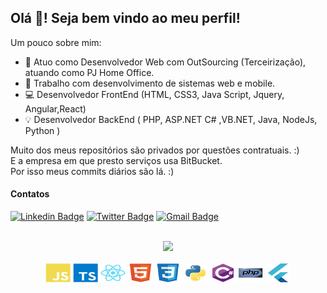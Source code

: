 ## Olá 👋! Seja bem vindo ao meu perfil!

Um pouco sobre mim:

- :muscle: Atuo como Desenvolvedor Web com OutSourcing (Terceirização), atuando como PJ Home Office.
- :iphone: Trabalho com desenvolvimento de sistemas web e mobile.
- :computer: Desenvolvedor FrontEnd (HTML, CSS3, Java Script, Jquery, Angular,React)
- :bulb: Desenvolvedor BackEnd ( PHP, ASP.NET C# ,VB.NET, Java, NodeJs, Python )


Muito dos meus repositórios são privados por questões contratuais. :)<br>
E a empresa em que presto serviços usa BitBucket. <br>Por isso meus commits diários são lá. :)



#### Contatos
[![Linkedin Badge](https://img.shields.io/badge/-LinkedIn-blue?style=flat-square&logo=Linkedin&logoColor=white&link=https://www.linkedin.com/in/danielcsouza/)](https://www.linkedin.com/in/danielcsouza/)
[![Twitter Badge](https://img.shields.io/badge/-Twitter-blue?style=flat-square&labelColor=blue&logo=twitter&logoColor=white&link=https://twitter.com/dcs_ti)](https://twitter.com/dcs_ti)
[![Gmail Badge](https://img.shields.io/badge/-Gmail-c14438?style=flat-square&logo=Gmail&logoColor=white&link=mailto:daniel.carlos.souza@gmail.com)](mailto:daniel.carlos.souza@gmail.com)


<br>
<div align="center">
  <a href="https://github.com/danielcsouza">
  <img height="280em" src="https://github-readme-stats.vercel.app/api/top-langs/?username=danielcsouza&layout=compact&langs_count=10&theme=dark&custom_title=Algumas%20Linguagens"/>
  </a>
</div>
<br>
  
  <div align="center" style="display: inline_block">
    <img align="center" alt="Js" height="30" width="40" src="https://raw.githubusercontent.com/devicons/devicon/master/icons/javascript/javascript-plain.svg">
    <img align="center" alt="Ts" height="30" width="40" src="https://raw.githubusercontent.com/devicons/devicon/master/icons/typescript/typescript-plain.svg">
    <img align="center" alt="React" height="30" width="40" src="https://raw.githubusercontent.com/devicons/devicon/master/icons/react/react-original.svg">
    <img align="center" alt="HTML" height="30" width="40" src="https://raw.githubusercontent.com/devicons/devicon/master/icons/html5/html5-original.svg">
    <img align="center" alt="CSS" height="30" width="40" src="https://raw.githubusercontent.com/devicons/devicon/master/icons/css3/css3-original.svg">
    <img align="center" alt="Python" height="30" width="40" src="https://raw.githubusercontent.com/devicons/devicon/master/icons/python/python-original.svg">
    <img align="center" alt="Csharp" height="30" width="40" src="https://raw.githubusercontent.com/devicons/devicon/master/icons/csharp/csharp-original.svg">
    <img align="center" alt="php" height="30" width="40" src="https://raw.githubusercontent.com/devicons/devicon/master/icons/php/php-original.svg">
    <img align="center" alt="flutter" height="30" width="40" src="https://raw.githubusercontent.com/devicons/devicon/master/icons/flutter/flutter-original.svg">
    
</div>
